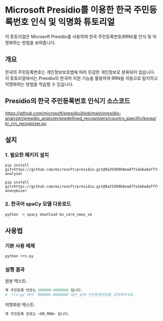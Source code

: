 # Microsoft Presidio를 이용한 한국 주민등록번호 인식 및 익명화 튜토리얼

이 튜토리얼은 Microsoft Presidio를 사용하여 한국 주민등록번호(RRN)를 인식 및 익명화하는 방법을 보여줍니다.

## 개요

한국의 주민등록번호는 개인정보보호법에 따라 민감한 개인정보로 분류되어 있습니다. 이 튜토리얼에서는 Presidio의 한국어 지원 기능을 활용하여 RRN을 자동으로 탐지하고 익명화하는 방법을 학습할 수 있습니다.

## Presidio의 한국 주민등록번호 인식기 소스코드

https://github.com/microsoft/presidio/blob/main/presidio-analyzer/presidio_analyzer/predefined_recognizers/country_specific/korea/kr_rrn_recognizer.py

## 설치

### 1. 필요한 패키지 설치

```text
pip install git+https://github.com/microsoft/presidio.git@9a25509b9ead7fa3e6adafff4b64ebef13c0357e#subdirectory=presidio-analyzer

pip install git+https://github.com/microsoft/presidio.git@9a25509b9ead7fa3e6adafff4b64ebef13c0357e#subdirectory=presidio-anonymizer
```

### 2. 한국어 spaCy 모델 다운로드

```bash
python -m spacy download ko_core_news_sm
```

## 사용법

### 기본 사용 예제

```python
python rrn.py
```
### 실행 결과

원본 텍스트:
```python
제 주민등록 번호는 000000-0000000 입니다.
# `rrn.py`에서 `000000-0000000`대신 실제 주민등록번호를 입력해주세요
```

익명화된 텍스트:
```python
제 주민등록 번호는 <KR_RRN> 입니다.
```